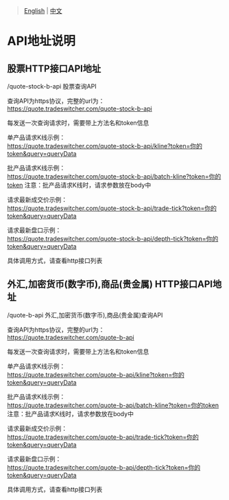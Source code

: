 > [English](./api_address_description.md) | [中文](./api_address_description_cn.md)

# API地址说明

## 股票HTTP接口API地址
/quote-stock-b-api    股票查询API<br/>

查询API为https协议，完整的url为：<br/>https://quote.tradeswitcher.com/quote-stock-b-api<br/>

每发送一次查询请求时，需要带上方法名和token信息<br/>

单产品请求K线示例：<br/>
https://quote.tradeswitcher.com/quote-stock-b-api/kline?token=你的token&query=queryData<br/>

批产品请求K线示例：<br/>
https://quote.tradeswitcher.com/quote-stock-b-api/batch-kline?token=你的token
注意：批产品请求K线时，请求参数放在body中

请求最新成交价示例：<br/>
https://quote.tradeswitcher.com/quote-stock-b-api/trade-tick?token=你的token&query=queryData<br/>

请求最新盘口示例：<br/>
https://quote.tradeswitcher.com/quote-stock-b-api/depth-tick?token=你的token&query=queryData<br/>



具体调用方式，请查看http接口列表<br/>

## 外汇,加密货币(数字币),商品(贵金属) HTTP接口API地址
/quote-b-api 外汇,加密货币(数字币),商品(贵金属)查询API<br/>

查询API为https协议，完整的url为：<br/>https://quote.tradeswitcher.com/quote-b-api<br/>

每发送一次查询请求时，需要带上方法名和token信息<br/>

单产品请求K线示例：<br/>
https://quote.tradeswitcher.com/quote-b-api/kline?token=你的token&query=queryData<br/>

批产品请求K线示例：<br/>
https://quote.tradeswitcher.com/quote-b-api/batch-kline?token=你的token
注意：批产品请求K线时，请求参数放在body中

请求最新成交价示例：<br/>
https://quote.tradeswitcher.com/quote-b-api/trade-tick?token=你的token&query=queryData<br/>

请求最新盘口示例：<br/>
https://quote.tradeswitcher.com/quote-b-api/depth-tick?token=你的token&query=queryData<br/>

具体调用方式，请查看http接口列表<br/>
